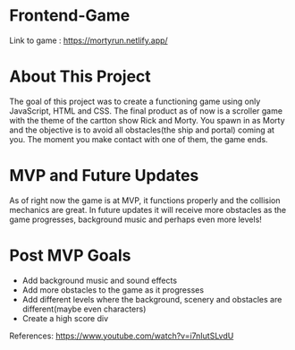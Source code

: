 # Frontend-Game

Link to game : https://mortyrun.netlify.app/

# About This Project

The goal of this project was to create a functioning game using only JavaScript, HTML and CSS. The final product as of now is a scroller game with the theme of the cartton show Rick and Morty. You spawn in as Morty and the objective is to avoid all obstacles(the ship and portal) coming at you. The moment you make contact with one of them, the game ends.

# MVP and Future Updates

As of right now the game is at MVP, it functions properly and the collision mechanics are great. In future updates it will receive more obstacles as the game progresses, background music and perhaps even more levels!

# Post MVP Goals

- Add background music and sound effects
- Add more obstacles to the game as it progresses
- Add different levels where the background, scenery and obstacles are different(maybe even characters)
- Create a high score div

References: https://www.youtube.com/watch?v=i7nIutSLvdU
